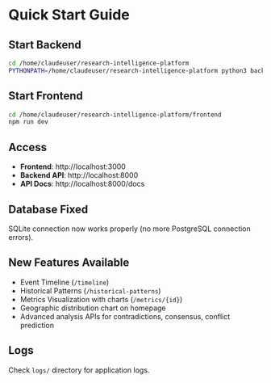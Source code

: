 # Quick Start Guide

## Start Backend
```bash
cd /home/claudeuser/research-intelligence-platform
PYTHONPATH=/home/claudeuser/research-intelligence-platform python3 backend/main.py
```

## Start Frontend
```bash
cd /home/claudeuser/research-intelligence-platform/frontend
npm run dev
```

## Access
- **Frontend**: http://localhost:3000
- **Backend API**: http://localhost:8000
- **API Docs**: http://localhost:8000/docs

## Database Fixed
SQLite connection now works properly (no more PostgreSQL connection errors).

## New Features Available
- Event Timeline (`/timeline`)
- Historical Patterns (`/historical-patterns`)
- Metrics Visualization with charts (`/metrics/{id}`)
- Geographic distribution chart on homepage
- Advanced analysis APIs for contradictions, consensus, conflict prediction

## Logs
Check `logs/` directory for application logs.
